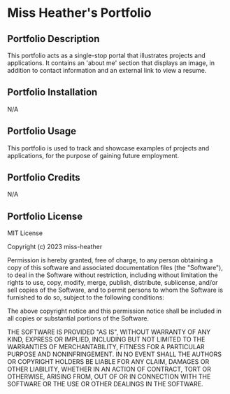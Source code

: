 # Miss Heather's Portfolio

## Portfolio Description

 This portfolio acts as a single-stop portal that illustrates projects and applications. It contains an 'about me' section that displays an image, in addition to contact information and an external link to view a resume.

## Portfolio Installation

N/A

## Portfolio Usage

This portfolio is used to track and showcase examples of projects and applications, for the purpose of gaining future employment.

## Portfolio Credits

N/A

## Portfolio License

MIT License

Copyright (c) 2023 miss-heather

Permission is hereby granted, free of charge, to any person obtaining a copy
of this software and associated documentation files (the "Software"), to deal
in the Software without restriction, including without limitation the rights
to use, copy, modify, merge, publish, distribute, sublicense, and/or sell
copies of the Software, and to permit persons to whom the Software is
furnished to do so, subject to the following conditions:

The above copyright notice and this permission notice shall be included in all
copies or substantial portions of the Software.

THE SOFTWARE IS PROVIDED "AS IS", WITHOUT WARRANTY OF ANY KIND, EXPRESS OR
IMPLIED, INCLUDING BUT NOT LIMITED TO THE WARRANTIES OF MERCHANTABILITY,
FITNESS FOR A PARTICULAR PURPOSE AND NONINFRINGEMENT. IN NO EVENT SHALL THE
AUTHORS OR COPYRIGHT HOLDERS BE LIABLE FOR ANY CLAIM, DAMAGES OR OTHER
LIABILITY, WHETHER IN AN ACTION OF CONTRACT, TORT OR OTHERWISE, ARISING FROM,
OUT OF OR IN CONNECTION WITH THE SOFTWARE OR THE USE OR OTHER DEALINGS IN THE
SOFTWARE.
